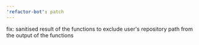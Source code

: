 ```yaml
---
'refactor-bot': patch
---
```


fix: sanitised result of the functions to exclude user's repository path from
the output of the functions
